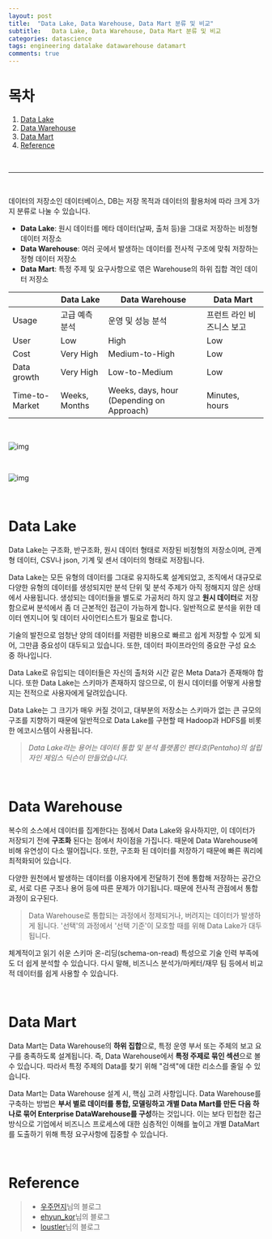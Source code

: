 ```yaml
---
layout: post
title:  "Data Lake, Data Warehouse, Data Mart 분류 및 비교"
subtitle:   Data Lake, Data Warehouse, Data Mart 분류 및 비교
categories: datascience
tags: engineering datalake datawarehouse datamart
comments: true
---
```


# 목차
1. [Data Lake](#data-lake)
2. [Data Warehouse](#data-warehouse)
3. [Data Mart](#data-mart)
4. [Reference](#reference)
<br>

---

<br>

데이터의 저장소인 데이터베이스, DB는 저장 목적과 데이터의 활용처에 따라 크게 3가지 분류로 나눌 수 있습니다.
- **Data Lake**: 원시 데이터를 메타 데이터(날짜, 출처 등)을 그대로 저장하는 비정형 데이터 저장소
- **Data Warehouse**: 여러 곳에서 발생하는 데이터를 전사적 구조에 맞춰 저장하는 정형 데이터 저장소
- **Data Mart**: 특정 주제 및 요구사항으로 엮은 Warehouse의 하위 집합 격인 데이터 저장소

||Data Lake|Data Warehouse|Data Mart|
|---|---|---|---|
|Usage|고급 예측 분석|운영 및 성능 분석|프런트 라인 비즈니스 보고|
|User|Low|High|Low|
|Cost|Very High|Medium-to-High|Low|
|Data growth|Very High|Low-to-Medium|Low|
|Time-to-Market|Weeks, Months|Weeks, days, hour (Depending on Approach)|Minutes, hours|

<br>

![img](https://drive.google.com/uc?id=1Qzir766Ie7r6K93w17oSbm3Xn2DVvH8C)

<br>

![img](https://drive.google.com/uc?id=1OjRp_T8w_8nvjtO2UAIu_YpbIxcVzmPe)

<br>

# Data Lake
Data Lake는 구조화, 반구조화, 원시 데이터 형태로 저장된 비정형의 저장소이며, 관계형 데이터, CSV나 json, 기계 및 센서 데이터의 형태로 저장됩니다.

Data Lake는 모든 유형의 데이터를 그대로 유지하도록 설계되었고, 조직에서 대규모로 다양한 유형의 데이터를 생성되지만 분석 단위 및 분석 주제가 아직 정해지지 않은 상태에서 사용됩니다. 생성되는 데이터들을 별도로 가공처리 하지 않고 **원시 데이터**로 저장함으로써 분석에서 좀 더 근본적인 접근이 가능하게 합니다. 일반적으로 분석을 위한 데이터 엔지니어 및 데이터 사이언티스트가 필요로 합니다.

기술의 발전으로 엄청난 양의 데이터를 저렴한 비용으로 빠르고 쉽게 저장할 수 있게 되어, 그만큼 중요성이 대두되고 있습니다. 또한, 데이터 파이프라인의 중요한 구성 요소 중 하나입니다.

Data Lake로 유입되는 데이터들은 자신의 출처와 시간 같은 Meta Data가 존재해야 합니다. 또한 Data Lake는 스키마가 존재하지 않으므로, 이 원시 데이터를 어떻게 사용할지는 전적으로 사용자에게 달려있습니다.

Data Lake는 그 크기가 매우 커질 것이고, 대부분의 저장소는 스키마가 없는 큰 규모의 구조를 지향하기 때문에 일반적으로 Data Lake를 구현할 때 Hadoop과 HDFS를 비롯한 에코시스템이 사용됩니다.

> *Data Lake라는 용어는 데이터 통합 및 분석 플랫폼인 펜타호(Pentaho)의 설립자인 제임스 딕슨이 만들었습니다.*

<br>

# Data Warehouse

복수의 소스에서 데이터를 집계한다는 점에서 Data Lake와 유사하지만, 이 데이터가 저장되기 전에 **구조화** 된다는 점에서 차이점을 가집니다. 때문에 Data Warehouse에 비해 유연성이 다소 떨어집니다. 또한, 구조화 된 데이터를 저장하기 때문에 빠른 쿼리에 최적화되어 있습니다. 

다양한 원천에서 발생하는 데이터를 이용자에게 전달하기 전에 통합해 저장하는 공간으로, 서로 다른 구조나 용어 등에 따른 문제가 야기됩니다. 때문에 전사적 관점에서 통합 과정이 요구된다.

> Data Warehouse로 통합되는 과정에서 정제되거나, 버려지는 데이터가 발생하게 됩니다. '선택'의 과정에서 '선택 기준'이 모호할 때를 위해 Data Lake가 대두됩니다.

체계적이고 읽기 쉬운 스키마 온-리딩(schema-on-read) 특성으로 기술 인력 부족에도 더 쉽게 분석할 수 있습니다. 다시 말해, 비즈니스 분석가/마케터/재무 팀 등에서 비교적 데이터를 쉽게 사용할 수 있습니다.

<br>

# Data Mart

Data Mart는 Data Warehouse의 **하위 집합**으로, 특정 운영 부서 또는 주체의 보고 요구를 충족하도록 설계됩니다. 즉, Data Warehouse에서 **특정 주제로 묶인 섹션**으로 볼 수 있습니다. 따라서 특정 주제의 Data를 찾기 위해 "검색"에 대한 리소스를 줄일 수 있습니다.

Data Mart는 Data Warehouse 설계 시, 핵심 고려 사항입니다. Data Warehouse를 구축하는 방법은 **부서 별로 데이터를 통합, 모델링하고 개별 Data Mart를 만든 다음 하나로 묶어 Enterprise DataWarehouse를 구성**하는 것입니다. 이는 보다 민첩한 접근 방식으로 기업에서 비즈니스 프로세스에 대한 심층적인 이해를 높이고 개별 DataMart를 도출하기 위해 특정 요구사항에 집중할 수 있습니다.

<br>

# Reference
> - [우주먼지](https://rk1993.tistory.com/entry/DataLake-VS-DataWarehouse-VS-DataMart-%EB%B9%84%EA%B5%90)님의 블로그
> - [ehyun_kor](https://ehyun0128.github.io/miscellaneous/dm_dw_dl/)님의 블로그
> - [loustler](https://loustler.io/data_eng/diff-data_lake-data_warehouse/)님의 블로그 